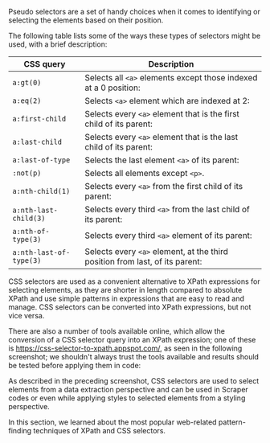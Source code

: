 Pseudo selectors are a set of handy choices when it comes to identifying or selecting the elements based on their position.

The following table lists some of the ways these types of selectors might be used, with a brief description:

CSS query | Description
--- | ---
`a:gt(0)` | Selects all `<a>` elements except those indexed at a 0 position:
`a:eq(2)` | Selects `<a>` element which are indexed at 2:
`a:first-child` | Selects every `<a>` element that is the first child of its parent:
`a:last-child` | Selects every `<a>` element that is the last child of its parent:
`a:last-of-type` | Selects the last element `<a>` of its parent:
`:not(p)` | Selects all elements except `<p>`.
`a:nth-child(1)` | Selects every `<a>` from the first child of its parent:
`a:nth-last-child(3)` | Selects every third `<a>` from the last child of its parent:
`a:nth-of-type(3)` | Selects every third `<a>` element of its parent:
`a:nth-last-of-type(3)` | Selects every `<a>` element, at the third position from last, of its parent:


 
CSS selectors are used as a convenient alternative to XPath expressions for selecting elements, as they are shorter in length compared to absolute XPath and use simple patterns in expressions that are easy to read and manage. CSS selectors can be converted into XPath expressions, but not vice versa.

There are also a number of tools available online, which allow the conversion of a CSS selector query into an XPath expression; one of these is https://css-selector-to-xpath.appspot.com/, as seen in the following screenshot; we shouldn't always trust the tools available and results should be tested before applying them in code:



As described in the preceding screenshot, CSS selectors are used to select elements from a data extraction perspective and can be used in Scraper codes or even while applying styles to selected elements from a styling perspective.

In this section, we learned about the most popular web-related pattern-finding techniques of XPath and CSS selectors.